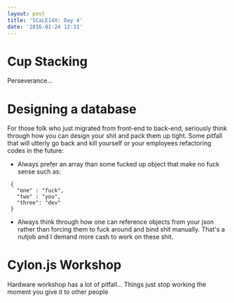 ```yaml
---
layout: post
title: 'SCaLE14X: Day 4'
date: '2016-01-24 12:31'
---
```


# Cup Stacking
Perseverance...

# Designing a database

For those folk who just migrated from front-end to back-end, seriously think through how you can design your shit and pack them up tight. Some pitfall that will utterly go back and kill yourself or your employees refactoring codes in the future:
- Always prefer an array than some fucked up object that make no fuck sense such as:
```
 {
   "one" : "fuck",
   "two" : "you",
   "three": "dev"
 }
```

- Always think through how one can reference objects from your json rather than forcing them to fuck around and bind shit manually. That's a nutjob and I demand more cash to work on these shit.


# Cylon.js Workshop
Hardware workshop has a lot of pitfall... Things just stop working the moment you give it to other people
